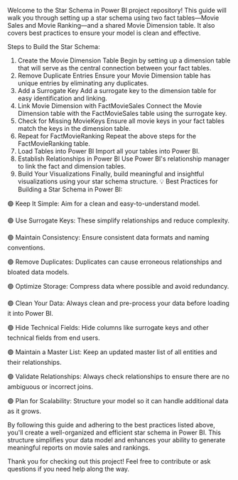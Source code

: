 Welcome to the Star Schema in Power BI project repository! This guide will walk you through setting up a star schema using two fact tables—Movie Sales and Movie Ranking—and a shared Movie Dimension table. It also covers best practices to ensure your model is clean and effective.

 Steps to Build the Star Schema:
1. Create the Movie Dimension Table
Begin by setting up a dimension table that will serve as the central connection between your fact tables.
2. Remove Duplicate Entries
Ensure your Movie Dimension table has unique entries by eliminating any duplicates.
3. Add a Surrogate Key
Add a surrogate key to the dimension table for easy identification and linking.
4. Link Movie Dimension with FactMovieSales
Connect the Movie Dimension table with the FactMovieSales table using the surrogate key.
5. Check for Missing MovieKeys
Ensure all movie keys in your fact tables match the keys in the dimension table.
6. Repeat for FactMovieRanking
Repeat the above steps for the FactMovieRanking table.
7. Load Tables into Power BI
Import all your tables into Power BI.
8. Establish Relationships in Power BI
Use Power BI's relationship manager to link the fact and dimension tables.
9. Build Your Visualizations
Finally, build meaningful and insightful visualizations using your star schema structure.
💡 Best Practices for Building a Star Schema in Power BI:

🟢 Keep It Simple: Aim for a clean and easy-to-understand model.

🟢 Use Surrogate Keys: These simplify relationships and reduce complexity.

🟢 Maintain Consistency: Ensure consistent data formats and naming conventions.

🟢 Remove Duplicates: Duplicates can cause erroneous relationships and bloated data models.

🟢 Optimize Storage: Compress data where possible and avoid redundancy.

🟢 Clean Your Data: Always clean and pre-process your data before loading it into Power BI.

🟢 Hide Technical Fields: Hide columns like surrogate keys and other technical fields from end users.

🟢 Maintain a Master List: Keep an updated master list of all entities and their relationships.

🟢 Validate Relationships: Always check relationships to ensure there are no ambiguous or incorrect joins.

🟢 Plan for Scalability: Structure your model so it can handle additional data as it grows.

By following this guide and adhering to the best practices listed above, you'll create a well-organized and efficient star schema in Power BI. This structure simplifies your data model and enhances your ability to generate meaningful reports on movie sales and rankings.

Thank you for checking out this project! Feel free to contribute or ask questions if you need help along the way.

